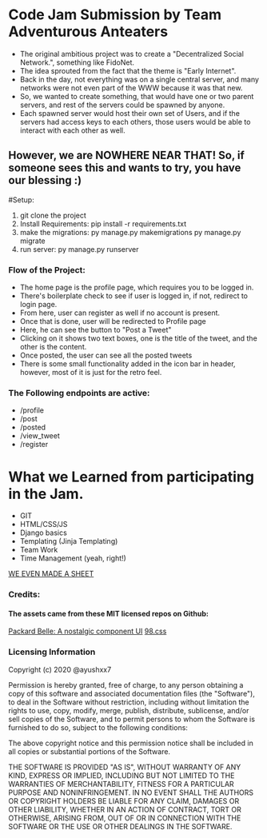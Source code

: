 # Code Jam Submission by Team Adventurous Anteaters

- The original ambitious project was to create a "Decentralized Social Network.", something like FidoNet.
- The idea sprouted from the fact that the theme is "Early Internet".
- Back in the day, not everything was on a single central server, and many networks were not even part of the WWW because it was that new. 
- So, we wanted to create something, that would have one or two parent servers, and rest of the servers could be spawned by anyone. 
- Each spawned server would host their own set of Users, and if the servers had access keys to each others, those users would be able to interact with each other as well. 

## However, we are NOWHERE NEAR THAT! So, if someone sees this and wants to try, you have our blessing :) 

#Setup:
1. git clone the project
2. Install Requirements: pip install -r requirements.txt
3. make the migrations: py manage.py makemigrations
                       py manage.py migrate
4. run server: py manage.py runserver


### Flow of the Project: 

- The home page is the profile page, which requires you to be logged in. 
- There's boilerplate check to see if user is logged in, if not, redirect to login page.
- From here, user can register as well if no account is present.
- Once that is done, user will be redirected to Profile page
- Here, he can see the button to "Post a Tweet"
- Clicking on it shows two text boxes, one is the title of the tweet, and the other is the content. 
- Once posted, the user can see all the posted tweets
- There is some small functionality added in the icon bar in header, however, most of it is just for the retro feel. 

### The Following endpoints are active:
- /profile
- /post
- /posted
- /view_tweet
- /register


# What we Learned from participating in the Jam.
- GIT
- HTML/CSS/JS
- Django basics
- Templating (Jinja Templating)
- Team Work
- Time Management (yeah, right!)

[WE EVEN MADE A SHEET](https://docs.google.com/spreadsheets/d/1txXqRkj4V4D4RS1sVEganfGJPK0br0lnWWaH3P1boUM/edit#gid=873896706)



### Credits:
#### The assets came from these MIT licensed repos on Github: 
[Packard Belle: A nostalgic component UI](https://github.com/padraigfl/packard-belle)
[98.css](https://github.com/jdan/98.css)


### Licensing Information

Copyright (c) 2020 @ayushxx7

Permission is hereby granted, free of charge, to any person obtaining a copy
of this software and associated documentation files (the "Software"), to deal
in the Software without restriction, including without limitation the rights
to use, copy, modify, merge, publish, distribute, sublicense, and/or sell
copies of the Software, and to permit persons to whom the Software is
furnished to do so, subject to the following conditions:

The above copyright notice and this permission notice shall be included in all
copies or substantial portions of the Software.

THE SOFTWARE IS PROVIDED "AS IS", WITHOUT WARRANTY OF ANY KIND,
EXPRESS OR IMPLIED, INCLUDING BUT NOT LIMITED TO THE WARRANTIES OF
MERCHANTABILITY, FITNESS FOR A PARTICULAR PURPOSE AND NONINFRINGEMENT.
IN NO EVENT SHALL THE AUTHORS OR COPYRIGHT HOLDERS BE LIABLE FOR ANY CLAIM,
DAMAGES OR OTHER LIABILITY, WHETHER IN AN ACTION OF CONTRACT, TORT OR
OTHERWISE, ARISING FROM, OUT OF OR IN CONNECTION WITH THE SOFTWARE OR THE USE
OR OTHER DEALINGS IN THE SOFTWARE.
